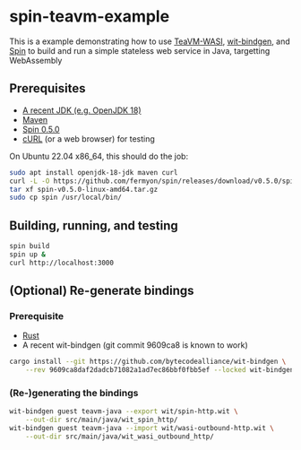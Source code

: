 # spin-teavm-example

This is a example demonstrating how to use [TeaVM-WASI](https://github.com/fermyon/teavm-wasi), [wit-bindgen](https://github.com/bytecodealliance/wit-bindgen), and [Spin](https://github.com/fermyon/spin) to build and run a simple stateless web service in Java, targetting WebAssembly

## Prerequisites

- [A recent JDK (e.g. OpenJDK 18)](https://jdk.java.net/18/)
- [Maven](https://maven.apache.org/download.cgi)
- [Spin 0.5.0](https://github.com/fermyon/spin/releases/tag/v0.5.0)
- [cURL](https://curl.se/download.html) (or a web browser) for testing

On Ubuntu 22.04 x86_64, this should do the job:

```sh
sudo apt install openjdk-18-jdk maven curl
curl -L -O https://github.com/fermyon/spin/releases/download/v0.5.0/spin-v0.5.0-linux-amd64.tar.gz
tar xf spin-v0.5.0-linux-amd64.tar.gz
sudo cp spin /usr/local/bin/
```

## Building, running, and testing

```sh
spin build
spin up &
curl http://localhost:3000
```

## (Optional) Re-generate bindings

### Prerequisite

- [Rust](https://rustup.rs/)
- A recent wit-bindgen (git commit 9609ca8 is known to work)

```sh
cargo install --git https://github.com/bytecodealliance/wit-bindgen \
    --rev 9609ca8daf2dadcb71082a1ad7ec86bbf0fbb5ef --locked wit-bindgen-cli
```

### (Re-)generating the bindings

```sh
wit-bindgen guest teavm-java --export wit/spin-http.wit \
    --out-dir src/main/java/wit_spin_http/
wit-bindgen guest teavm-java --import wit/wasi-outbound-http.wit \
    --out-dir src/main/java/wit_wasi_outbound_http/
```
